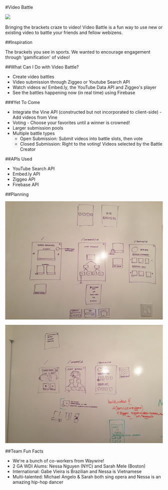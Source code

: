 #Video Battle

![](public/imgs/newlogo.jpg)

Bringing the brackets craze to video! Video Battle is a fun way to use new or existing video to battle your friends and fellow webizens.

##Inspiration

The brackets you see in sports. We wanted to encourage engagement through 'gamification' of video!

##What Can I Do with Video Battle?

* Create video battles
* Video submission through Ziggeo or Youtube Search API
* Watch videos w/ Embed.ly, the YouTube Data API and Ziggeo's player
* See the battles happening now (in real time) using Firebase

###Yet To Come

* Integrate the Vine API (constructed but not incorporated to client-side) - Add videos from Vine
* Voting - Choose your favorites until a winner is crowned!
* Larger submission pools
* Multiple battle types
  * Open Submission: Submit videos into battle slots, then vote
  * Closed Submission: Right to the voting! Videos selected by the Battle Creator

##APIs Used

* YouTube Search API
* Embed.ly API
* Ziggeo API
* Firebase API

##Planning

![](public/imgs/mockups_2.jpg)

![](public/imgs/mockups_1.jpg)

##Team Fun Facts

* We're a bunch of co-workers from Waywire!
* 2 GA WDI Alums: Nessa Nguyen (NYC) and Sarah Mele (Boston)
* International: Gabe Vieira is Brazilian and Nessa is  Vietnamese
* Multi-talented: Michael Angelo & Sarah both sing opera and Nessa is an amazing hip-hop dancer

